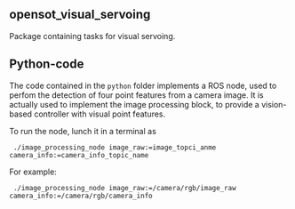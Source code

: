 opensot_visual_servoing
-----------------------

Package containing tasks for visual servoing.

Python-code
-----------

The code contained in the <code>python</code> folder implements a ROS node, used to perfom the detection of four point features from a camera image. It is actually used to implement the image processing block, to provide a vision-based controller with visual point features.
  
To run the node, lunch it in a terminal as

<code> ./image_processing_node image_raw:=image_topci_anme camera_info:=camera_info_topic_name</code>

For example:

<code> ./image_processing_node image_raw:=/camera/rgb/image_raw camera_info:=/camera/rgb/camera_info </code>
